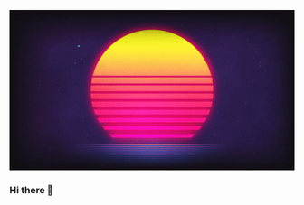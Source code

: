 <p align="center">
  <img src="https://raw.githubusercontent.com/TroddenSpade/troddenspade/master/parsasam.gif" />
</p>


### Hi there 👋
<!--
[![Parsa's GitHub stats](https://github-readme-stats.vercel.app/api?username=troddenspade&theme=dracula)](https://github.com/anuraghazra/github-readme-stats)
[![Top Langs](https://github-readme-stats.vercel.app/api/top-langs/?username=troddenspade&layout=compact)](https://github.com/anuraghazra/github-readme-stats) 
-->

<!--
**TroddenSpade/troddenspade** is a ✨ _special_ ✨ repository because its `README.md` (this file) appears on your GitHub profile.

Here are some ideas to get you started:

- 🔭 I’m currently working on ...
- 🌱 I’m currently learning ...
- 👯 I’m looking to collaborate on ...
- 🤔 I’m looking for help with ...
- 💬 Ask me about ...
- 📫 How to reach me: ...
- 😄 Pronouns: ...
- ⚡ Fun fact: ...
-->
